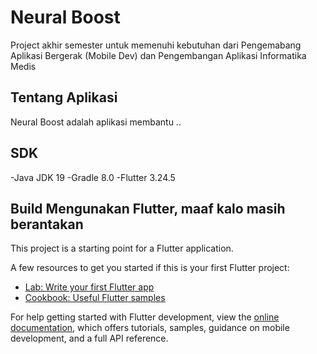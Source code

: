 # Neural Boost

Project akhir semester untuk memenuhi kebutuhan dari Pengemabang Aplikasi Bergerak (Mobile Dev) dan Pengembangan Aplikasi Informatika Medis 

## Tentang Aplikasi

Neural Boost adalah aplikasi membantu ..


## SDK
-Java JDK 19
-Gradle 8.0
-Flutter 3.24.5

## Build Mengunakan Flutter, maaf kalo masih berantakan

This project is a starting point for a Flutter application.

A few resources to get you started if this is your first Flutter project:

- [Lab: Write your first Flutter app](https://docs.flutter.dev/get-started/codelab)
- [Cookbook: Useful Flutter samples](https://docs.flutter.dev/cookbook)

For help getting started with Flutter development, view the
[online documentation](https://docs.flutter.dev/), which offers tutorials,
samples, guidance on mobile development, and a full API reference.
